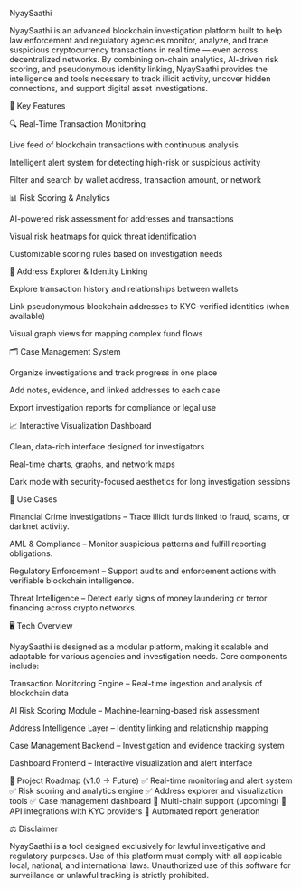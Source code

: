 NyaySaathi

NyaySaathi is an advanced blockchain investigation platform built to help law enforcement and regulatory agencies monitor, analyze, and trace suspicious cryptocurrency transactions in real time — even across decentralized networks.
By combining on-chain analytics, AI-driven risk scoring, and pseudonymous identity linking, NyaySaathi provides the intelligence and tools necessary to track illicit activity, uncover hidden connections, and support digital asset investigations.

🚀 Key Features

🔍 Real-Time Transaction Monitoring

Live feed of blockchain transactions with continuous analysis

Intelligent alert system for detecting high-risk or suspicious activity

Filter and search by wallet address, transaction amount, or network

📊 Risk Scoring & Analytics

AI-powered risk assessment for addresses and transactions

Visual risk heatmaps for quick threat identification

Customizable scoring rules based on investigation needs

🧬 Address Explorer & Identity Linking

Explore transaction history and relationships between wallets

Link pseudonymous blockchain addresses to KYC-verified identities (when available)

Visual graph views for mapping complex fund flows

🗂️ Case Management System

Organize investigations and track progress in one place

Add notes, evidence, and linked addresses to each case

Export investigation reports for compliance or legal use

📈 Interactive Visualization Dashboard

Clean, data-rich interface designed for investigators

Real-time charts, graphs, and network maps

Dark mode with security-focused aesthetics for long investigation sessions

🧠 Use Cases

Financial Crime Investigations – Trace illicit funds linked to fraud, scams, or darknet activity.

AML & Compliance – Monitor suspicious patterns and fulfill reporting obligations.

Regulatory Enforcement – Support audits and enforcement actions with verifiable blockchain intelligence.

Threat Intelligence – Detect early signs of money laundering or terror financing across crypto networks.

🖥️ Tech Overview

NyaySaathi is designed as a modular platform, making it scalable and adaptable for various agencies and investigation needs.
Core components include:

Transaction Monitoring Engine – Real-time ingestion and analysis of blockchain data

AI Risk Scoring Module – Machine-learning-based risk assessment

Address Intelligence Layer – Identity linking and relationship mapping

Case Management Backend – Investigation and evidence tracking system

Dashboard Frontend – Interactive visualization and alert interface

📁 Project Roadmap (v1.0 → Future)
✅ Real-time monitoring and alert system
✅ Risk scoring and analytics engine
✅ Address explorer and visualization tools
✅ Case management dashboard
🔄 Multi-chain support (upcoming)
🔄 API integrations with KYC providers
🔄 Automated report generation

⚖️ Disclaimer

NyaySaathi is a tool designed exclusively for lawful investigative and regulatory purposes. Use of this platform must comply with all applicable local, national, and international laws. Unauthorized use of this software for surveillance or unlawful tracking is strictly prohibited.
